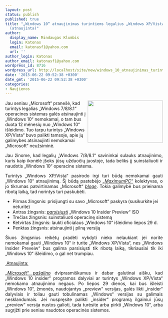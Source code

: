 ```yaml
---
layout: post
status: publish
published: true
title: "„Windows 10“ atnaujinimas turintiems legalius „Windows XP/Vista“ kol kas nemokamas
  (atnaujinta)"
author:
  display_name: Mindaugas Klumbis
  login: Katonas
  email: katonasf1@yahoo.com
  url: ''
author_login: Katonas
author_email: katonasf1@yahoo.com
wordpress_id: 8716
wordpress_url: http://localhost/site/new/windows_10_atnaujinimas_turintiems_legalius_windows_xpvista_kol_kas_nemokamas/
date: '2015-06-22 09:52:38 +0300'
date_gmt: '2015-06-22 09:52:38 +0300'
categories:
- Naujienos
---
```

<p>
	<a href="http://technews.lt/userfiles/Windows-10-Xbox-One-635x356.jpg"><img alt="" src="http://technews.lt/userfiles/Windows-10-Xbox-One-635x356.jpg" style="width: 240px; height: 135px; float: right;" /></a>Jau seniau &bdquo;Microsoft&ldquo; prane&scaron;ė, kad turintys legalias &bdquo;Windows 7/8/8.1&ldquo; operacines sistemas galės atsinaujinti į &bdquo;Windows 10&ldquo; nemokamai, o tam bus duota 12 mėnesių nuo &bdquo;Windows 10&ldquo; i&scaron;leidimo. Tuo tarpu turintys &bdquo;Windows XP/Vista&ldquo; buvo palikti tamsoje, apie jų galimybes atsinaujinti nemokamai &bdquo;Microsoft&ldquo; neužsiminė.</p>
<p style="text-align: justify;">
	Jau žinome, kad legalių &bdquo;Windows 7/8/8.1&ldquo; savininkai sulauks atnaujinimo, kuris kaip ikonėlė į&scaron;oks jūsų užduočių juostoje, tada beliks jį suinstaliuoti ir naudotis &bdquo;Windows 10&ldquo; operacine sistema.</p>
<p style="text-align: justify;">
	Turintys &bdquo;Windows XP/Vista&ldquo; pasirodo irgi turi būdą nemokamai gauti &bdquo;Windows 10&ldquo; atnaujinimą. &Scaron;į būdą pastebėjo <em><a href="http://www.maximumpc.com/how-to-get-windows-10-for-free/">&bdquo;MaximumPC&ldquo;</a></em> kolektyvas, o jo tikrumas patvirtinamas &bdquo;Microsoft&ldquo; <em><a href="http://blogs.windows.com/bloggingwindows/2015/06/19/upcoming-changes-to-windows-10-insider-preview-builds/">bloge</a></em>. Tokia galimybė bus prieinama ribotą laiką, tad norintys turi paskubėti.</p>
<ul>
<li>
		Pirmas žingsnis: prisijungti su savo &bdquo;Microsoft&ldquo; paskyra (susikurkite jei neturite)</li>
<li>
		Antras žingsnis: <em><a href="http://windows.microsoft.com/en-us/windows/preview-iso-update-1504">parsisiųsti</a></em> &bdquo;Windows 10 Insider Preview&ldquo; ISO</li>
<li>
		Trečias žingsnis: suinstaliuoti operacinę sistemą</li>
<li>
		Ketvirtas žingsnis: laukti oficialaus &bdquo;Windows 10&ldquo; i&scaron;leidimo liepos 29 d.</li>
<li>
		Penktas žingsnis: atsinaujinti į pilną versiją</li>
</ul>
<p style="text-align: justify;">
	&Scaron;iuos žingsnius reikėtų pradėti vykdyti nieko nelaukiant jei norite nemokamai gauti &bdquo;Windows 10&ldquo; ir turite &bdquo;Windows XP/Vista&ldquo;, nes &bdquo;Windows Insider Preveiw&ldquo; bus galima parsisiųsti tik ribotą laiką, tikriausiai tik iki &bdquo;Windows 10&ldquo; i&scaron;leidimo, o gal net trumpiau.</p>
<p style="text-align: justify;">
	<u>&nbsp;Atnaujinta:</u></p>
<p style="text-align: justify;">
	<em><a href="http://blogs.windows.com/bloggingwindows/2015/06/19/upcoming-changes-to-windows-10-insider-preview-builds/">&bdquo;Microsoft&ldquo; pa&scaron;alino</a></em> dviprasmi&scaron;kumus ir dabar galutinai ai&scaron;ku, kad &bdquo;Windows 10 insider&ldquo; programos dalyviai ar turintys&nbsp;&bdquo;Windows XP/Vista&ldquo; nemokamo atnaujinimo negaus. Po liepos 29 dienos, kai bus i&scaron;leisti &bdquo;Windows 10&ldquo;, žmonės, naudojantys &bdquo;preview&ldquo; versijas, galės likti &bdquo;insider&ldquo; dalyviais ir toliau gauti tobulinamas &bdquo;Windows&ldquo; versijas su galimais nesklandumais. Jei nuspręsite palikti &bdquo;insider&ldquo; programą ilgainiui jūsų &bdquo;preview&ldquo; versija nustos galioti, tada turėsite arba pirkti &bdquo;Windows 10&ldquo;, arba sugrįžti prie seniau naudotos operacinės sistemos.</p>
